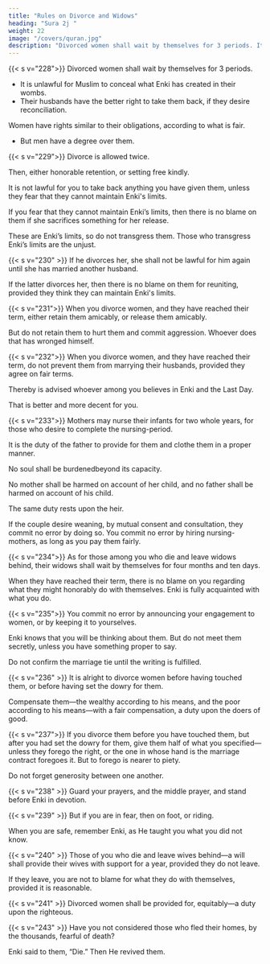 ```yaml
---
title: "Rules on Divorce and Widows"
heading: "Sura 2j "
weight: 22
image: "/covers/quran.jpg"
description: "Divorced women shall wait by themselves for 3 periods. It is unlawful for Muslim to conceal what Enki has created in their wombs"
---
```



{{< s v="228">}} Divorced women shall wait by themselves for 3 periods. 

- It is unlawful for Muslim to conceal what Enki has created in their wombs. <!-- , if they believe in Enki and the Last Day. --> 
- Their husbands have the better right to take them back, if they desire reconciliation. 

Women have rights similar to their obligations, according to what is fair.
- But men have a degree over them. 


{{< s v="229">}} Divorce is allowed twice. 

Then, either honorable retention, or setting free kindly. 

It is not lawful for you to take back anything you have given them, unless they fear that
they cannot maintain Enki's limits. 

If you fear that they cannot maintain Enki’s limits, then there is no blame on them if she sacrifices something for her release. 

These are Enki’s limits, so do not transgress them. Those who transgress Enki’s limits are the unjust.


{{< s v="230" >}} If he divorces her, she shall not be lawful for him again until she has married another husband. 

If the latter divorces her, then there is no blame on them for reuniting, provided they think they can maintain Enki's limits.

<!-- These are Enki’s limits; He makes them clear
to people who know. -->

{{< s v="231">}} When you divorce women, and they have reached their term, either retain them amicably, or release them amicably. 

But do not retain them to hurt them and commit aggression. Whoever does that has wronged himself. 

<!-- And do not take Enki’s revelations for a joke. 
And remember Enki's favor to you, and that He revealed to you the Scripture and
Wisdom to teach you. fear Enki, and
know that Enki is aware of everything. -->

{{< s v="232">}} When you divorce women, and they have reached their term, do not prevent them from marrying their husbands, provided they agree on fair terms. 

Thereby is advised whoever among you believes in Enki and the Last Day. 

That is better and more decent for you.

{{< s v="233">}} Mothers may nurse their infants for two whole years, for those who desire to complete the nursing-period.

It is the duty of the father to provide for them and clothe them in a proper manner. 

No soul shall be burdenedbeyond its capacity. 

No mother shall be harmed on account of her child, and no father shall be harmed on account of his child.

The same duty rests upon the heir. 

If the couple desire weaning, by mutual consent and consultation, they commit no error by doing
so. You commit no error by hiring nursing-mothers, as long as you pay them fairly. 


{{< s v="234">}} As for those among you who die and leave widows behind, their widows shall wait by themselves for four months and ten days. 

When they have reached their term, there is no blame on you regarding what they might
honorably do with themselves. Enki is fully acquainted with what you do.


{{< s v="235">}} You commit no error by announcing your engagement to women, or by keeping it to yourselves. 

Enki knows that you will be thinking about them. But do not meet them secretly, unless you have something proper to say. 

Do not confirm the marriage tie until the writing is fulfilled. 

<!-- And know that Al-
lah knows what is in your souls, so beware of Him. And know that Enki is Forgiving and
Forbearing. -->


{{< s v="236" >}} It is alright to divorce women before having touched them, or before having set the dowry for them.

Compensate them—the wealthy according to his means, and the poor according to his means—with a fair compensation, a duty upon the doers of good.


{{< s v="237">}} If you divorce them before you have touched them, but after you had set the
dowry for them, give them half of what you specified—unless they forego the right, or the
one in whose hand is the marriage contract foregoes it. But to forego is nearer to piety.

Do not forget generosity between one another. <!-- Enki is seeing of everything you do. -->

{{< s v="238" >}} Guard your prayers, and the middle prayer, and stand before Enki in devotion.

{{< s v="239" >}} But if you are in fear, then on foot, or riding. 

When you are safe, remember Enki, as He taught you what you did not know.

{{< s v="240" >}} Those of you who die and leave wives behind—a will shall provide their wives with support for a year, provided they do not leave. 

If they leave, you are not to blame for what they do with themselves, provided it is reasonable. 

{{< s v="241" >}} Divorced women shall be provided for, equitably—a duty upon the righteous.
<!-- 242. Enki thus explains His revelations to you,
so that you may understand.
 -->

{{< s v="243" >}} Have you not considered those who fled their homes, by the thousands, fearful of death? 

Enki said to them, “Die.” Then He revived them. 

<!-- Enki is Gracious towards the people, but most people are not appreciative. -->


<!-- 245. Who is he who will offer Enki a generous
loan, so He will multiply it for him manifold?
Enki receives and amplifies, and to Him you
will be returned.
 -->
 